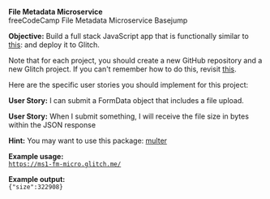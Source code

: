 <b>File Metadata Microservice</b><br>
freeCodeCamp File Metadata Microservice Basejump

<b>Objective:</b> Build a full stack JavaScript app that is functionally similar to <a href="https://aryanj-file-size.herokuapp.com/">this</a>: and deploy it to Glitch.

Note that for each project, you should create a new GitHub repository and a new Glitch project. If you can't remember how to do this, revisit <a href="https://freecodecamp.org/challenges/get-set-for-our-api-development-projects">this</a>.

Here are the specific user stories you should implement for this project:

<b>User Story:</b>  I can submit a FormData object that includes a file upload.

<b>User Story:</b>  When I submit something, I will receive the file size in bytes within the JSON response

<b>Hint:</b>  You may want to use this package: <a href="https://www.npmjs.com/package/Multer">multer</a>

<b>Example usage:</b><br>
<code>https://ms1-fm-micro.glitch.me/</code><br>

<b>Example output:</b><br>
<code>{"size":322908}</code>